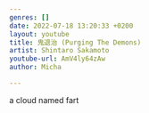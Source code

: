 ```yaml
---
genres: []
date: 2022-07-18 13:20:33 +0200
layout: youtube
title: 鬼退治 (Purging The Demons)
artist: Shintaro Sakamoto
youtube-url: AmV4ly64zAw
author: Micha

---
```

a cloud named fart